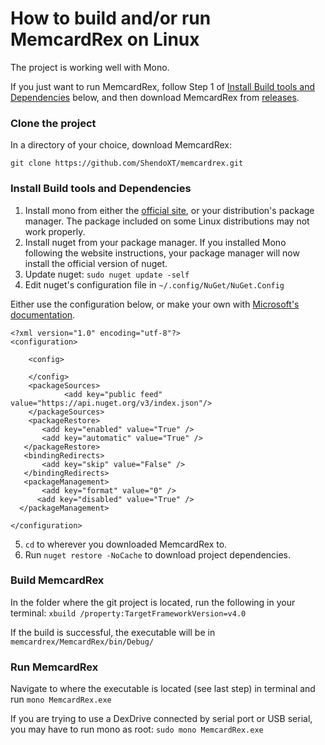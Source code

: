 # How to build and/or run MemcardRex on Linux

The project is working well with Mono.

If you just want to run MemcardRex, follow Step 1 of [Install Build tools and Dependencies](#install-build-tools-and-dependencies) below, and then download MemcardRex from [releases](https://github.com/ShendoXT/memcardrex/releases).

### Clone the project
In a directory of your choice, download MemcardRex:

``git clone https://github.com/ShendoXT/memcardrex.git``

### Install Build tools and Dependencies

 1. Install mono from either the [official site](http://www.mono-project.com/download/), or your distribution's package manager. The package included on some Linux distributions may not work properly.
 2. Install nuget from your package manager. If you installed Mono following the website instructions, your package manager will now install the official version of nuget.
 3. Update nuget: ``sudo nuget update -self``
 4. Edit nuget's configuration file in `~/.config/NuGet/NuGet.Config`

Either use the configuration below, or make your own with [Microsoft's documentation](https://docs.microsoft.com/en-us/nuget/consume-packages/configuring-nuget-behavior).
```
<?xml version="1.0" encoding="utf-8"?>
<configuration>
    
    <config>

    </config>
    <packageSources>
            <add key="public feed" value="https://api.nuget.org/v3/index.json"/>
    </packageSources>
    <packageRestore>
       <add key="enabled" value="True" />
       <add key="automatic" value="True" />
   </packageRestore>
   <bindingRedirects>
       <add key="skip" value="False" />
   </bindingRedirects>
   <packageManagement>
       <add key="format" value="0" />
      <add key="disabled" value="True" />
  </packageManagement>

</configuration>
```

 5. `cd` to wherever you downloaded MemcardRex to.
 6. Run `nuget restore -NoCache` to download project dependencies.

### Build MemcardRex

 In the folder where the git project is located, run the following in your terminal: ``xbuild /property:TargetFrameworkVersion=v4.0``
 
 If the build is successful, the executable will be in `memcardrex/MemcardRex/bin/Debug/`
 
### Run MemcardRex

Navigate to where the executable is located (see last step) in terminal and run `mono MemcardRex.exe`

If you are trying to use a DexDrive connected by serial port or USB serial, you may have to run mono as root: `sudo mono MemcardRex.exe`
 
